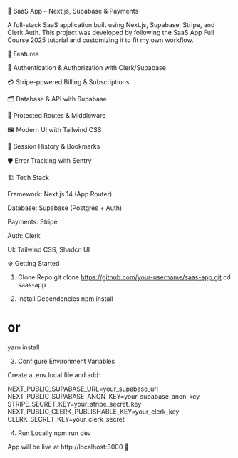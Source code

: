 🚀 SaaS App – Next.js, Supabase & Payments

A full-stack SaaS application built using Next.js, Supabase, Stripe, and Clerk Auth.
This project was developed by following the SaaS App Full Course 2025 tutorial and customizing it to fit my own workflow.

📌 Features

🔑 Authentication & Authorization with Clerk/Supabase

💳 Stripe-powered Billing & Subscriptions

🗂️ Database & API with Supabase

🧭 Protected Routes & Middleware

🖼️ Modern UI with Tailwind CSS

🧾 Session History & Bookmarks

🛡️ Error Tracking with Sentry

🏗️ Tech Stack

Framework: Next.js 14 (App Router)

Database: Supabase (Postgres + Auth)

Payments: Stripe

Auth: Clerk

UI: Tailwind CSS, Shadcn UI

⚙️ Getting Started
1. Clone Repo
   git clone https://github.com/your-username/saas-app.git
   cd saas-app

2. Install Dependencies
   npm install
# or
yarn install

3. Configure Environment Variables

Create a .env.local file and add:

NEXT_PUBLIC_SUPABASE_URL=your_supabase_url
NEXT_PUBLIC_SUPABASE_ANON_KEY=your_supabase_anon_key
STRIPE_SECRET_KEY=your_stripe_secret_key
NEXT_PUBLIC_CLERK_PUBLISHABLE_KEY=your_clerk_key
CLERK_SECRET_KEY=your_clerk_secret

4. Run Locally
   npm run dev


App will be live at http://localhost:3000 🎉



